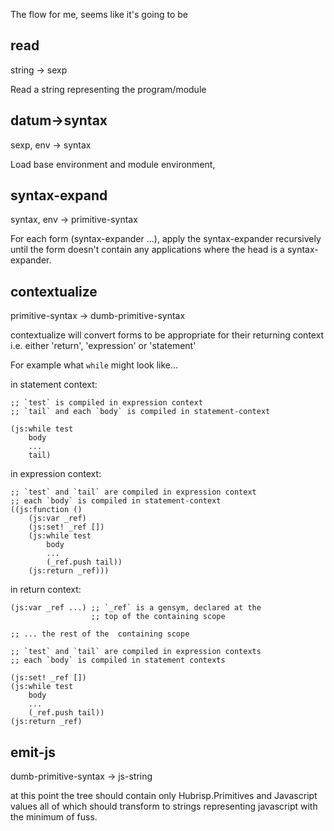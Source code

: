 The flow for me, seems like it's going to be 

read
--
string -> sexp

Read a string representing the program/module 

datum->syntax
--
sexp, env -> syntax

Load base environment and module environment, 

syntax-expand
--
syntax, env -> primitive-syntax

For each form (syntax-expander ...), apply the syntax-expander
recursively until the form doesn't contain any applications where the
head is a syntax-expander.

contextualize
--

primitive-syntax -> dumb-primitive-syntax

contextualize will convert forms to be appropriate for their 
returning context i.e. either 'return', 'expression' or 'statement'

For example what `while` might look like...
    
in statement context: 

    ;; `test` is compiled in expression context
    ;; `tail` and each `body` is compiled in statement-context

    (js:while test
        body
        ...
        tail)

in expression context: 
    
    ;; `test` and `tail` are compiled in expression context
    ;; each `body` is compiled in statement-context
    ((js:function ()
        (js:var _ref)
        (js:set! _ref [])
        (js:while test
            body 
            ...
            (_ref.push tail))
        (js:return _ref)))

in return context:
    
    (js:var _ref ...) ;; `_ref` is a gensym, declared at the
                      ;; top of the containing scope

    ;; ... the rest of the  containing scope

    ;; `test` and `tail` are compiled in expression contexts
    ;; each `body` is compiled in statement contexts

    (js:set! _ref [])
    (js:while test   
        body 
        ...     
        (_ref.push tail))
    (js:return _ref) 

emit-js
--
dumb-primitive-syntax -> js-string

at this point the tree should contain only Hubrisp.Primitives and
Javascript values all of which should transform to strings
representing javascript with the minimum of fuss.
